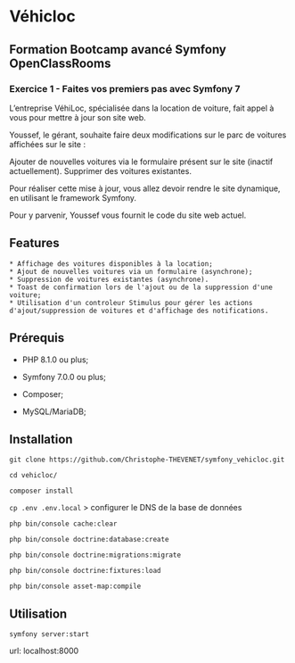 # Véhicloc   

## Formation Bootcamp avancé Symfony OpenClassRooms

### Exercice 1 - Faites vos premiers pas avec Symfony 7



L’entreprise VéhiLoc, spécialisée dans la location de voiture, fait appel à vous pour mettre à jour son site web.

 
Youssef, le gérant, souhaite faire deux modifications sur le parc de voitures affichées sur le site : 

Ajouter de nouvelles voitures via le formulaire présent sur le site (inactif actuellement).
Supprimer des voitures existantes.
 

Pour réaliser cette mise à jour, vous allez devoir rendre le site dynamique, en utilisant le framework Symfony. 

 

Pour y parvenir, Youssef vous fournit le code du site web actuel.


## Features

    * Affichage des voitures disponibles à la location;
    * Ajout de nouvelles voitures via un formulaire (asynchrone);
    * Suppression de voitures existantes (asynchrone).
    * Toast de confirmation lors de l'ajout ou de la suppression d'une voiture;
    * Utilisation d'un controleur Stimulus pour gérer les actions d'ajout/suppression de voitures et d'affichage des notifications.

## Prérequis


* PHP 8.1.0 ou plus;

* Symfony 7.0.0 ou plus;
  
* Composer;

* MySQL/MariaDB;



## Installation


  `git clone https://github.com/Christophe-THEVENET/symfony_vehicloc.git`

`cd vehicloc/`

`composer install`

`cp .env .env.local` > configurer le DNS de la base de données

`php bin/console cache:clear`

`php bin/console doctrine:database:create`

`php bin/console doctrine:migrations:migrate`

`php bin/console doctrine:fixtures:load`

`php bin/console asset-map:compile`


## Utilisation


`symfony server:start`

url: localhost:8000
